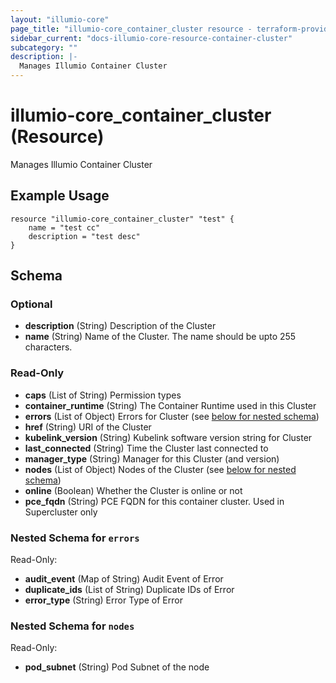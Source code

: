 ```yaml
---
layout: "illumio-core"
page_title: "illumio-core_container_cluster resource - terraform-provider-illumio-core"
sidebar_current: "docs-illumio-core-resource-container-cluster"
subcategory: ""
description: |-
  Manages Illumio Container Cluster
---
```


# illumio-core_container_cluster (Resource)

Manages Illumio Container Cluster


Example Usage
------------

```hcl
resource "illumio-core_container_cluster" "test" {
    name = "test cc"
    description = "test desc"
}
```

## Schema

### Optional

- **description** (String) Description of the Cluster
- **name** (String) Name of the Cluster. The name should be  upto 255 characters.

### Read-Only

- **caps** (List of String) Permission types
- **container_runtime** (String) The Container Runtime used in this Cluster
- **errors** (List of Object) Errors for Cluster (see [below for nested schema](#nestedatt--errors))
- **href** (String) URI of the Cluster
- **kubelink_version** (String) Kubelink software version string for Cluster
- **last_connected** (String) Time the Cluster last connected to
- **manager_type** (String) Manager for this Cluster (and version)
- **nodes** (List of Object) Nodes of the Cluster (see [below for nested schema](#nestedatt--nodes))
- **online** (Boolean) Whether the Cluster is online or not
- **pce_fqdn** (String) PCE FQDN for this container cluster. Used in Supercluster only

<a id="nestedatt--errors"></a>
### Nested Schema for `errors`

Read-Only:

- **audit_event** (Map of String) Audit Event of Error
- **duplicate_ids** (List of String) Duplicate IDs of Error
- **error_type** (String) Error Type of Error


<a id="nestedatt--nodes"></a>
### Nested Schema for `nodes`

Read-Only:

- **pod_subnet** (String) Pod Subnet of the node


